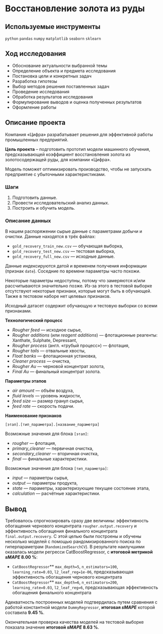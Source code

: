# Восстановление золота из руды

## Используемые инструменты

`python` `pandas` `numpy` `matplotlib` `seaborn` `sklearn`

## Ход исследования

* Обоснование актуальности выбранной темы
* Определение объекта и предмета исследования
* Постановка цели и конкретных задач
* Разработка гипотезы
* Выбор методов решения поставленных задач
* Проведение исследования
* Обработка результатов исследования
* Формулирование выводов и оценка полученных результатов
* Оформление работы

## Описание проекта

Компания «Цифра» разрабатывает решения для эффективной работы промышленных предприятий.

**Цель проекта** – подготовить прототип модели машинного обучения, предсказывающей коэффициент восстановления золота из золотосодержащей руды, для компании «Цифра».

Модель поможет оптимизировать производство, чтобы не запускать предприятие с убыточными характеристиками.

### Шаги 

1. Подготовить данные.
2. Провести исследовательский анализ данных.
3. Построить и обучить модель.

### Описание данных

В нашем распоряжении сырые данные с параметрами добычи и очистки. Данные находятся в трёх файлах:

* `gold_recovery_train_new.csv` — обучающая выборка,
* `gold_recovery_test_new.csv` — тестовая выборка,
* `gold_recovery_full_new.csv` — исходные данные.

Данные индексируются датой и временем получения информации (признак `date`). Соседние по времени параметры часто похожи.

Некоторые параметры недоступны, потому что замеряются и/или рассчитываются значительно позже. Из-за этого в тестовой выборке отсутствуют некоторые признаки, которые могут быть в обучающей. Также в тестовом наборе нет целевых признаков.

Исходный датасет содержит обучающую и тестовую выборки со всеми признаками.

**Технологический процесс**

* *Rougher feed* — исходное сырье,
* *Rougher additions* (или *reagent additions*) — флотационные реагенты: Xanthate, Sulphate, Depressant,
* *Rougher process* (англ. «грубый процесс») — флотация,
* *Rougher tails* — отвальные хвосты,
* *Float banks* — флотационная установка,
* *Cleaner process* — очистка,
* *Rougher Au* — черновой концентрат золота,
* *Final Au* — финальный концентрат золота.

**Параметры этапов**

* *air amount* — объём воздуха,
* *fluid levels* — уровень жидкости,
* *feed size* — размер гранул сырья,
* *feed rate* — скорость подачи.

**Наименование признаков**

`[этап].[тип_параметра].[название_параметра]`

Возможные значения для блока `[этап]`:

* *rougher* — флотация,
* *primary_cleaner* — первичная очистка,
* *secondary_cleaner* — вторичная очистка,
* *final* — финальные характеристики.

Возможные значения для блока `[тип_параметра]`:

* *input* — параметры сырья,
* *output* — параметры продукта,
* *state* — параметры, характеризующие текущее состояние этапа,
* *calculation* — расчётные характеристики.

## Вывод

Требовалось спрогнозировать сразу две величины: эффективность обогащения чернового концентрата `rougher.output.recovery` и
эффективность обогащения финального концентрата `final.output.recovery`. С этой целью были построены и обучены несколько моделей с помощью рандомизированного поиска по гиперпараметрам (`RandomizedSearchCV`). В результате наилучшими оказалась модели регресси CatBoostRegressor, с **итоговой метрикой *sMAPE* 8.00 %**:

* `CatBoostRegressor`** `max_depth=5`, `n_estimators=100`, `learning_rate=0.03`, `l2_leaf_reg=1e-06`, предсказывающая эффективность обогащения чернового концентрата
* `CatBoostRegressor`** `max_depth=6`, `n_estimators=200`, `learning_rate=0.03`, `l2_leaf_reg=6`,  предсказывающая эффективность обогащения финального концентрата

Адекватность построенных моделей подтвердилась путем сравнения с работой константной модели `DummyRegressor`, **итоговая *sMAPE***  которой составила **9.45 %**.

Окончательная проверка качества моделей на тестовой выборке показала значение **итоговой *sMAPE* 8.63 %**.
